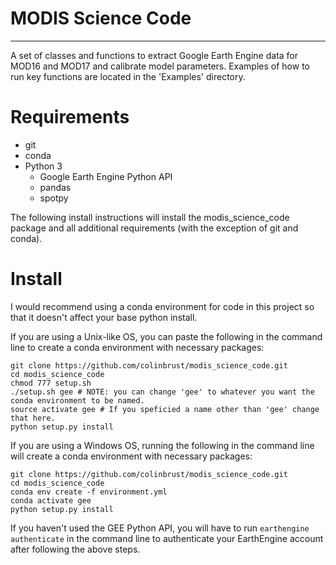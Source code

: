 # MODIS Science Code

---

A set of classes and functions to extract Google Earth Engine data for MOD16 and MOD17 and calibrate model parameters. Examples of how to run key functions are located in the 'Examples' directory. 

Requirements
=================
- git
- conda
- Python 3
    - Google Earth Engine Python API
    - pandas
    - spotpy
    
The following install instructions will install the modis_science_code package and all additional requirements 
(with the exception of git and conda).

Install
=================
I would recommend using a conda environment for code in this project so that it doesn't affect your base python install.

If you are using a Unix-like OS, you can paste the following in the command line to create a conda environment with
 necessary packages:

	git clone https://github.com/colinbrust/modis_science_code.git
	cd modis_science_code
	chmod 777 setup.sh
	./setup.sh gee # NOTE: you can change 'gee' to whatever you want the conda environment to be named.
	source activate gee # If you speficied a name other than 'gee' change that here.
	python setup.py install

If you are using a Windows OS, running the following in the command line will create a conda environment with necessary 
packages:
    
    git clone https://github.com/colinbrust/modis_science_code.git
	cd modis_science_code
	conda env create -f environment.yml
	conda activate gee
	python setup.py install

If you haven't used the GEE Python API, you will have to run `earthengine authenticate` in the command line to 
authenticate your EarthEngine account after following the above steps.

